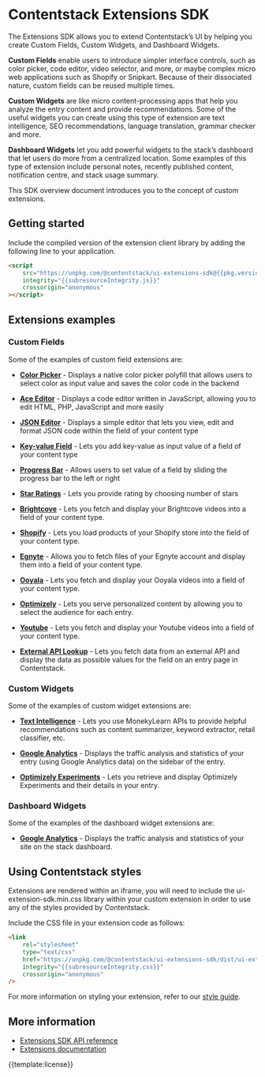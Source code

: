 # Contentstack Extensions SDK

The Extensions SDK allows you to extend Contentstack’s UI by helping you create Custom Fields, Custom Widgets, and Dashboard Widgets.

**Custom Fields** enable users to introduce simpler interface controls, such as color picker, code editor, video selector, and more, or maybe complex micro web applications such as Shopify or Snipkart. Because of their dissociated nature, custom fields can be reused multiple times.

**Custom Widgets** are like micro content-processing apps that help you analyze the entry content and provide recommendations. Some of the useful widgets you can create using this type of extension are text intelligence, SEO recommendations, language translation, grammar checker and more.

**Dashboard Widgets** let you add powerful widgets to the stack’s dashboard that let users do more from a centralized location. Some examples of this type of extension include personal notes, recently published content, notification centre, and stack usage summary.

This SDK overview document introduces you to the concept of custom extensions.

## Getting started

Include the compiled version of the extension client library by adding the following line to your application.

```html
<script
    src="https://unpkg.com/@contentstack/ui-extensions-sdk@{{pkg.version}}/dist/ui-extension-sdk.js"
    integrity="{{subresourceIntegrity.js}}"
    crossorigin="anonymous"
></script>
```

## Extensions examples

### Custom Fields

Some of the examples of custom field extensions are:

-   **[Color Picker](https://github.com/contentstack/extensions/tree/master/color-picker)** - Displays a native color picker polyfill that allows users to select color as input value and saves the color code in the backend

-   **[Ace Editor](https://github.com/contentstack/extensions/tree/master/ace-editor)** - Displays a code editor written in JavaScript, allowing you to edit HTML, PHP, JavaScript and more easily

-   **[JSON Editor](https://github.com/contentstack/extensions/tree/master/json-editor)** - Displays a simple editor that lets you view, edit and format JSON code within the field of your content type

-   **[Key-value Field](https://github.com/contentstack/extensions/tree/master/key-value-field)** - Lets you add key-value as input value of a field of your content type

-   **[Progress Bar](https://github.com/contentstack/extensions/tree/master/progress-bar)** - Allows users to set value of a field by sliding the progress bar to the left or right

-   **[Star Ratings](https://github.com/contentstack/extensions/tree/master/ratings)** - Lets you provide rating by choosing number of stars

-   **[Brightcove](https://github.com/contentstack/extensions/tree/master/brightcove)** - Lets you fetch and display your Brightcove videos into a field of your content type.

-   **[Shopify](https://github.com/contentstack/extensions/tree/master/shopify)** - Lets you load products of your Shopify store into the field of your content type.

-   **[Egnyte](https://github.com/contentstack/extensions/tree/master/egnyte)** - Allows you to fetch files of your Egnyte account and display them into a field of your content type.

-   **[Ooyala](https://github.com/contentstack/extensions/tree/master/ooyala)** - Lets you fetch and display your Ooyala videos into a field of your content type.

-   **[Optimizely](https://github.com/contentstack/extensions/tree/master/optimizely)** - Lets you serve personalized content by allowing you to select the audience for each entry.

-   **[Youtube](https://github.com/contentstack/extensions/tree/master/youtube)** - Lets you fetch and display your Youtube videos into a field of your content type.

-   **[External API Lookup](https://github.com/contentstack/extensions/tree/master/external-api-lookup-template)** - Lets you fetch data from an external API and display the data as possible values for the field on an entry page in Contentstack.

### Custom Widgets

Some of the examples of custom widget extensions are:

-   [**Text Intelligence**](https://github.com/contentstack/extensions/tree/master/text-intelligence) - Lets you use MonekyLearn APIs to provide helpful recommendations such as content summarizer, keyword extractor, retail classifier, etc.

-   [**Google Analytics**](https://github.com/contentstack/extensions/tree/master/google-analytics) - Displays the traffic analysis and statistics of your entry (using Google Analytics data) on the sidebar of the entry.

-   [**Optimizely Experiments**](https://github.com/contentstack/extensions/tree/master/optimizely-experiments) - Lets you retrieve and display Optimizely Experiments and their details in your entry.

### Dashboard Widgets

Some of the examples of the dashboard widget extensions are:

-   [**Google Analytics**](https://github.com/contentstack/extensions/tree/master/dashboard-widget-google-analytics) - Displays the traffic analysis and statistics of your site on the stack dashboard.

## Using Contentstack styles

Extensions are rendered within an iframe, you will need to include the ui-extension-sdk.min.css library within your custom extension in order to use any of the styles provided by Contentstack.

Include the CSS file in your extension code as follows:

```html
<link
    rel="stylesheet"
    type="text/css"
    href="https://unpkg.com/@contentstack/ui-extensions-sdk/dist/ui-extension-sdk.css"
    integrity="{{subresourceIntegrity.css}}"
    crossorigin="anonymous"
/>
```

For more information on styling your extension, refer to our [style guide](https://www.contentstack.com/docs/extensions/style-guide/).

## More information

-   [Extensions SDK API reference](https://github.com/contentstack/ui-extensions-sdk/blob/2.2.0/docs/ui-extensions-api-reference.md)
-   [Extensions documentation ](https://www.contentstack.com/docs/guide/extensions)

{{template:license}}
